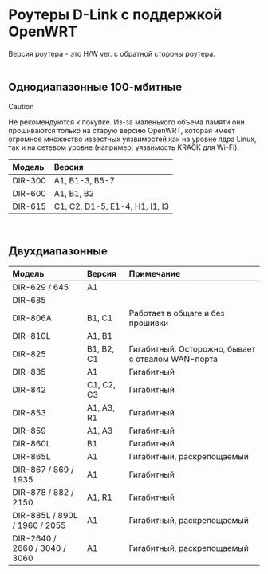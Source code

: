# Роутеры D-Link с поддержкой OpenWRT

Версия роутера - это H/W ver. с обратной стороны роутера. <br><br>

## Однодиапазонные 100-мбитные
> [!CAUTION]  
> Не рекомендуются к покупке. Из-за маленького объема памяти они прошиваются только на старую версию OpenWRT, которая имеет огромное множество известных уязвимостей как на уровне ядра Linux, так и на сетевом уровне (например, уязвимость KRACK для Wi-Fi).

| Модель  | Версия          |
| :---    |     :---        |
| DIR-300 | A1, B1-3, B5-7  |
| DIR-600 | A1, B1, B2      |
| DIR-615 | C1, C2, D1-5, E1-4, H1, I1, I3  |

<br>

## Двухдиапазонные
| Модель   | Версия       | Примечание |
| :---     |     :---     |       :--- |
| DIR-629 / 645 | A1 |  |
| DIR-685  |  |  |
| DIR-806A | B1, C1       | Работает в общаге и без прошивки |
| DIR-810L | A1, B1 |  |
| DIR-825  | B1, B2, C1   | Гигабитный. Осторожно, бывает с отвалом WAN-порта |
| DIR-835  | A1           | Гигабитный |
| DIR-842  | C1, C2, C3   | Гигабитный |
| DIR-853  | A1, A3, R1   | Гигабитный |
| DIR-859  | A1, A3       | Гигабитный |
| DIR-860L | B1 | Гигабитный  |
| DIR-865L  | A1 |  Гигабитный, раскрепощаемый |
| DIR-867 / 869 / 1935 | A1 | Гигабитный |
| DIR-878 / 882 / 2150 | A1, R1 | Гигабитный |
| DIR-885L / 890L / 1960 / 2055  | A1 | Гигабитный, раскрепощаемый |
| DIR-2640 / 2660 / 3040 / 3060  | A1 | Гигабитный, раскрепощаемый |
